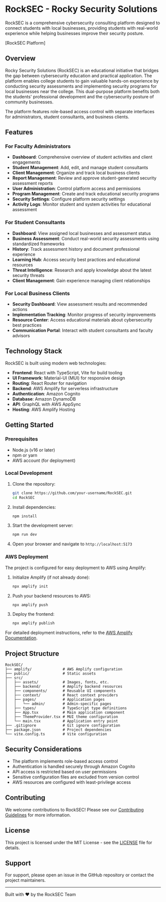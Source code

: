 # RockSEC - Rocky Security Solutions

RockSEC is a comprehensive cybersecurity consulting platform designed to connect students with local businesses, providing students with real-world experience while helping businesses improve their security posture.

[RockSEC Platform]

## Overview

Rocky Security Solutions (RockSEC) is an educational initiative that bridges the gap between cybersecurity education and practical application. The platform enables college students to gain valuable hands-on experience by conducting security assessments and implementing security programs for local businesses near the college. This dual-purpose platform benefits both the students' professional development and the cybersecurity posture of community businesses.

The platform features role-based access control with separate interfaces for administrators, student consultants, and business clients.

## Features

### For Faculty Administrators
- **Dashboard**: Comprehensive overview of student activities and client engagements
- **Student Management**: Add, edit, and manage student consultants
- **Client Management**: Organize and track local business clients
- **Report Management**: Review and approve student-generated security assessment reports
- **User Administration**: Control platform access and permissions
- **Program Management**: Create and track educational security programs
- **Security Settings**: Configure platform security settings
- **Activity Logs**: Monitor student and system activities for educational assessment

### For Student Consultants
- **Dashboard**: View assigned local businesses and assessment status
- **Business Assessment**: Conduct real-world security assessments using standardized frameworks
- **History**: Track assessment history and document professional experience
- **Learning Hub**: Access security best practices and educational resources
- **Threat Intelligence**: Research and apply knowledge about the latest security threats
- **Client Management**: Gain experience managing client relationships

### For Local Business Clients
- **Security Dashboard**: View assessment results and recommended actions
- **Implementation Tracking**: Monitor progress of security improvements
- **Resource Center**: Access educational materials about cybersecurity best practices
- **Communication Portal**: Interact with student consultants and faculty advisors

## Technology Stack

RockSEC is built using modern web technologies:

- **Frontend**: React with TypeScript, Vite for build tooling
- **UI Framework**: Material-UI (MUI) for responsive design
- **Routing**: React Router for navigation
- **Backend**: AWS Amplify for serverless infrastructure
- **Authentication**: Amazon Cognito
- **Database**: Amazon DynamoDB
- **API**: GraphQL with AWS AppSync
- **Hosting**: AWS Amplify Hosting

## Getting Started

### Prerequisites
- Node.js (v16 or later)
- npm or yarn
- AWS account (for deployment)

### Local Development

1. Clone the repository:
   ```bash
   git clone https://github.com/your-username/RockSEC.git
   cd RockSEC
   ```

2. Install dependencies:
   ```bash
   npm install
   ```

3. Start the development server:
   ```bash
   npm run dev
   ```

4. Open your browser and navigate to `http://localhost:5173`

### AWS Deployment

The project is configured for easy deployment to AWS using Amplify:

1. Initialize Amplify (if not already done):
   ```bash
   npx amplify init
   ```

2. Push your backend resources to AWS:
   ```bash
   npx amplify push
   ```

3. Deploy the frontend:
   ```bash
   npx amplify publish
   ```

For detailed deployment instructions, refer to the [AWS Amplify Documentation](https://docs.amplify.aws/).

## Project Structure

```
RockSEC/
├── amplify/              # AWS Amplify configuration
├── public/               # Static assets
├── src/
│   ├── assets/           # Images, fonts, etc.
│   ├── backend/          # Amplify backend resources
│   ├── components/       # Reusable UI components
│   ├── context/          # React context providers
│   ├── pages/            # Application pages
│   │   └── admin/        # Admin-specific pages
│   ├── types/            # TypeScript type definitions
│   ├── App.tsx           # Main application component
│   ├── ThemeProvider.tsx # MUI theme configuration
│   └── main.tsx          # Application entry point
├── .gitignore            # Git ignore configuration
├── package.json          # Project dependencies
└── vite.config.ts        # Vite configuration
```

## Security Considerations

- The platform implements role-based access control
- Authentication is handled securely through Amazon Cognito
- API access is restricted based on user permissions
- Sensitive configuration files are excluded from version control
- AWS resources are configured with least-privilege access

## Contributing

We welcome contributions to RockSEC! Please see our [Contributing Guidelines](CONTRIBUTING.md) for more information.

## License

This project is licensed under the MIT License - see the [LICENSE](LICENSE) file for details.

## Support

For support, please open an issue in the GitHub repository or contact the project maintainers.

---

Built with ❤️ by the RockSEC Team
